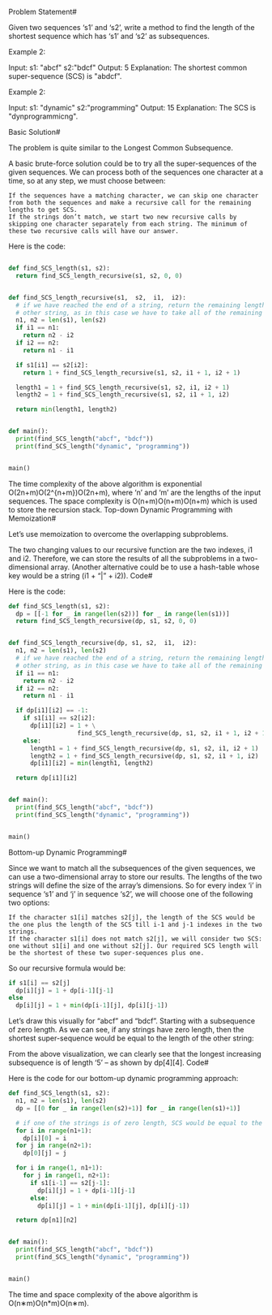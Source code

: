 Problem Statement#

Given two sequences ‘s1’ and ‘s2’, write a method to find the length of the shortest sequence which has ‘s1’ and ‘s2’ as subsequences.

Example 2:

Input: s1: "abcf" s2:"bdcf"
Output: 5
Explanation: The shortest common super-sequence (SCS) is "abdcf".

Example 2:

Input: s1: "dynamic" s2:"programming"
Output: 15
Explanation: The SCS is "dynprogrammicng".

Basic Solution#

The problem is quite similar to the Longest Common Subsequence.

A basic brute-force solution could be to try all the super-sequences of the given sequences. We can process both of the sequences one character at a time, so at any step, we must choose between:

    If the sequences have a matching character, we can skip one character from both the sequences and make a recursive call for the remaining lengths to get SCS.
    If the strings don’t match, we start two new recursive calls by skipping one character separately from each string. The minimum of these two recursive calls will have our answer.

Here is the code:

```py

def find_SCS_length(s1, s2):
  return find_SCS_length_recursive(s1, s2, 0, 0)


def find_SCS_length_recursive(s1,  s2,  i1,  i2):
  # if we have reached the end of a string, return the remaining length of the
  # other string, as in this case we have to take all of the remaining other string
  n1, n2 = len(s1), len(s2)
  if i1 == n1:
    return n2 - i2
  if i2 == n2:
    return n1 - i1

  if s1[i1] == s2[i2]:
    return 1 + find_SCS_length_recursive(s1, s2, i1 + 1, i2 + 1)

  length1 = 1 + find_SCS_length_recursive(s1, s2, i1, i2 + 1)
  length2 = 1 + find_SCS_length_recursive(s1, s2, i1 + 1, i2)

  return min(length1, length2)


def main():
  print(find_SCS_length("abcf", "bdcf"))
  print(find_SCS_length("dynamic", "programming"))


main()

```

The time complexity of the above algorithm is exponential O(2n+m)O(2^{n+m})O(2​n+m​​), where ‘n’ and ‘m’ are the lengths of the input sequences. The space complexity is O(n+m)O(n+m)O(n+m) which is used to store the recursion stack.
Top-down Dynamic Programming with Memoization#

Let’s use memoization to overcome the overlapping subproblems.

The two changing values to our recursive function are the two indexes, i1 and i2. Therefore, we can store the results of all the subproblems in a two-dimensional array. (Another alternative could be to use a hash-table whose key would be a string (i1 + “|” + i2)).
Code#

Here is the code:

```py
def find_SCS_length(s1, s2):
  dp = [[-1 for _ in range(len(s2))] for _ in range(len(s1))]
  return find_SCS_length_recursive(dp, s1, s2, 0, 0)


def find_SCS_length_recursive(dp, s1, s2,  i1,  i2):
  n1, n2 = len(s1), len(s2)
  # if we have reached the end of a string, return the remaining length of the
  # other string, as in this case we have to take all of the remaining other string
  if i1 == n1:
    return n2 - i2
  if i2 == n2:
    return n1 - i1

  if dp[i1][i2] == -1:
    if s1[i1] == s2[i2]:
      dp[i1][i2] = 1 + \
                   find_SCS_length_recursive(dp, s1, s2, i1 + 1, i2 + 1)
    else:
      length1 = 1 + find_SCS_length_recursive(dp, s1, s2, i1, i2 + 1)
      length2 = 1 + find_SCS_length_recursive(dp, s1, s2, i1 + 1, i2)
      dp[i1][i2] = min(length1, length2)

  return dp[i1][i2]


def main():
  print(find_SCS_length("abcf", "bdcf"))
  print(find_SCS_length("dynamic", "programming"))


main()

```

Bottom-up Dynamic Programming#

Since we want to match all the subsequences of the given sequences, we can use a two-dimensional array to store our results. The lengths of the two strings will define the size of the array’s dimensions. So for every index ‘i’ in sequence ‘s1’ and ‘j’ in sequence ‘s2’, we will choose one of the following two options:

    If the character s1[i] matches s2[j], the length of the SCS would be the one plus the length of the SCS till i-1 and j-1 indexes in the two strings.
    If the character s1[i] does not match s2[j], we will consider two SCS: one without s1[i] and one without s2[j]. Our required SCS length will be the shortest of these two super-sequences plus one.

So our recursive formula would be:

```py
if s1[i] == s2[j]
  dp[i][j] = 1 + dp[i-1][j-1]
else
  dp[i][j] = 1 + min(dp[i-1][j], dp[i][j-1])
```

Let’s draw this visually for “abcf” and “bdcf”. Starting with a subsequence of zero length. As we can see, if any strings have zero length, then the shortest super-sequence would be equal to the length of the other string:

From the above visualization, we can clearly see that the longest increasing subsequence is of length ‘5’ – as shown by dp[4][4].
Code#

Here is the code for our bottom-up dynamic programming approach:

```py
def find_SCS_length(s1, s2):
  n1, n2 = len(s1), len(s2)
  dp = [[0 for _ in range(len(s2)+1)] for _ in range(len(s1)+1)]

  # if one of the strings is of zero length, SCS would be equal to the length of the other string
  for i in range(n1+1):
    dp[i][0] = i
  for j in range(n2+1):
    dp[0][j] = j

  for i in range(1, n1+1):
    for j in range(1, n2+1):
      if s1[i-1] == s2[j-1]:
        dp[i][j] = 1 + dp[i-1][j-1]
      else:
        dp[i][j] = 1 + min(dp[i-1][j], dp[i][j-1])

  return dp[n1][n2]


def main():
  print(find_SCS_length("abcf", "bdcf"))
  print(find_SCS_length("dynamic", "programming"))


main()

```

The time and space complexity of the above algorithm is O(n∗m)O(n\*m)O(n∗m).
